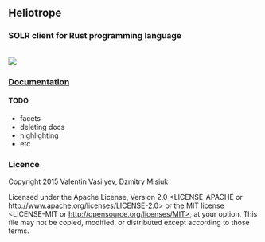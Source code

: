 <p align="center">
<h2>Heliotrope</h2>
<h3>SOLR client for Rust programming language</h3>
<br/>
<a href="https://travis-ci.org/Valve/heliotrope"><img src="https://travis-ci.org/Valve/heliotrope.svg?branch=unstable" /></a>
</p>

### [Documentation](http://valve.github.io/heliotrope/heliotrope/index.html)


#### TODO

* facets
* deleting docs
* highlighting
* etc

### Licence

Copyright 2015 Valentin Vasilyev, Dzmitry Misiuk

Licensed under the Apache License, Version 2.0 <LICENSE-APACHE or
http://www.apache.org/licenses/LICENSE-2.0> or the MIT license
<LICENSE-MIT or http://opensource.org/licenses/MIT>, at your
option. This file may not be copied, modified, or distributed
except according to those terms.
